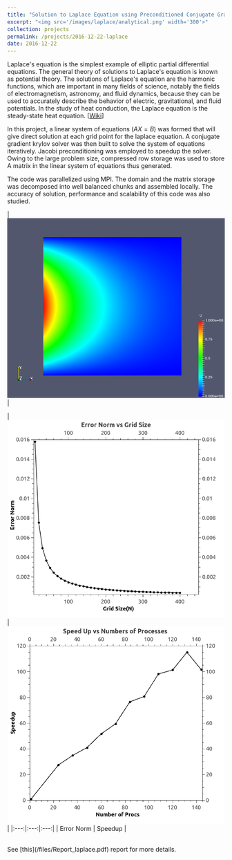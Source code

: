 ```yaml
---
title: "Solution to Laplace Equation using Preconditioned Conjugate Gradient Method with Compressed Row Storage and MPI"
excerpt: "<img src='/images/laplace/analytical.png' width='300'>"
collection: projects
permalink: /projects/2016-12-22-laplace
date: 2016-12-22
---
```


Laplace's equation is the simplest example of elliptic partial differential equations. The general theory of solutions to Laplace's equation is known as potential theory. The solutions of Laplace's equation are the harmonic functions, which are important in many fields of science, notably the fields of electromagnetism, astronomy, and fluid dynamics, because they can be used to accurately describe the behavior of electric, gravitational, and fluid potentials. In the study of heat conduction, the Laplace equation is the steady-state heat equation. [[Wiki](https://en.wikipedia.org/w/index.php?title=Laplace%27s_equation&oldid=746563954)]

In this project, a linear system of equations ($AX=B$) was formed that will give direct solution at each grid point for the laplace equation. A conjugate gradient krylov solver was then built to solve the system of equations iteratively. Jacobi preconditioning was employed to speedup the solver. Owing to the large problem size, compressed row storage was used to store A matrix in the linear system of equations thus generated.

The code was parallelized using MPI. The domain and the matrix storage was decomposed into well balanced chunks and assembled locally. 	The accuracy of solution, performance and scalability of this code was also studied.

|<img src='/images/laplace/analytical.png'> |


|<img src='/images/laplace/Error_norm.png'> | <img src='/images/laplace/s_speed.png'> |
|:---:|:---:|:---:|
| Error Norm | Speedup |

<br>
See [this](/files/Report_laplace.pdf) report for more details. 
<!-- <iframe src="/files/Report_laplace.pdf" width="100%" height="700" frameborder="no" border="0" marginwidth="0" marginheight="0"></iframe> -->